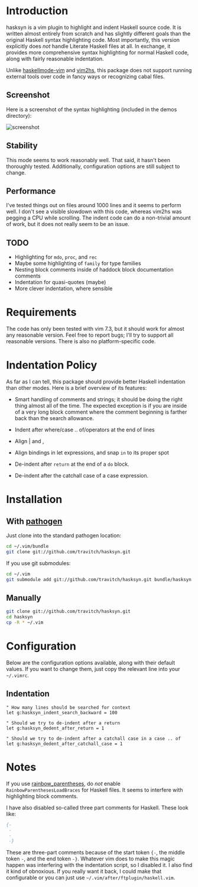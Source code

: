 # Introduction

hasksyn is a vim plugin to highlight and indent Haskell source code.  It is
written almost entirely from scratch and has slightly different goals than the
original Haskell syntax highlighting code.  Most importantly, this version 
explicitly does _not_ handle Literate Haskell files at all.  In exchange, it
provides more comprehensive syntax highlighting for normal Haskell code, along
with fairly reasonable indentation.

Unlike [haskellmode-vim](http://projects.haskell.org/haskellmode-vim/) and
[vim2hs](https://github.com/dag/vim2hs), this package does not support running
external tools over code in fancy ways or recognizing cabal files.

## Screenshot

Here is a screenshot of the syntax highlighting (included in the demos
directory):

![screenshot](https://raw.github.com/travitch/hasksyn/master/demos/test1.png "Sample screenshot")

## Stability

This mode seems to work reasonably well.  That said, it hasn't been thoroughly
tested.  Additionally, configuration options are still subject to change.

## Performance

I've tested things out on files around 1000 lines and it seems to perform well.
I don't see a visible slowdown with this code, whereas vim2hs was pegging a CPU
while scrolling.  The indent code can do a non-trivial amount of work, but it
does not really seem to be an issue.

## TODO

 * Highlighting for `mdo`, `proc`, and `rec`
 * Maybe some highlighting of `family` for type families
 * Nesting block comments inside of haddock block documentation comments
 * Indentation for quasi-quotes (maybe)
 * More clever indentation, where sensible

# Requirements

The code has only been tested with vim 7.3, but it should work for almost any
reasonable version.  Feel free to report bugs; I'll try to support all
reasonable versions.  There is also no platform-specific code.

# Indentation Policy

As far as I can tell, this package should provide better Haskell indentation
than other modes.  Here is a brief overview of its features:

 * Smart handling of comments and strings; it should be doing the right thing
   almost all of the time.  The expected exception is if you are inside of a 
   very long block comment where the comment beginning is farther back than
   the search allowance.

 * Indent after where/case .. of/operators at the end of lines

 * Align | and ,

 * Align bindings in let expressions, and snap `in` to its proper spot

 * De-indent after `return` at the end of a `do` block.

 * De-indent after the catchall case of a case expression.

# Installation

## With [pathogen](https://github.com/tpope/vim-pathogen)

Just clone into the standard pathogen location:

```bash
cd ~/.vim/bundle
git clone git://github.com/travitch/hasksyn.git
```

If you use git submodules:

```bash
cd ~/.vim
git submodule add git://github.com/travitch/hasksyn.git bundle/hasksyn
```

## Manually

```bash
git clone git://github.com/travitch/hasksyn.git
cd hasksyn
cp -R * ~/.vim
```

# Configuration

Below are the configuration options available, along with their default values.
If you want to change them, just copy the relevant line into your `~/.vimrc`.

## Indentation

```
" How many lines should be searched for context
let g:hasksyn_indent_search_backward = 100

" Should we try to de-indent after a return
let g:hasksyn_dedent_after_return = 1

" Should we try to de-indent after a catchall case in a case .. of
let g:hasksyn_dedent_after_catchall_case = 1
```

# Notes

If you use [rainbow_parentheses](https://github.com/kien/rainbow_parentheses.vim),
do *not* enable `RainbowParenthesesLoadBraces` for Haskell files.  It seems to
interfere with highlighting block comments.

I have also disabled so-called three part comments for Haskell.  These
look like:

```haskell
{-
 -
 -
 -}
```

These are three-part comments because of the start token `{-`, the middle token
`-`, and the end token `-}`.  Whatever vim does to make this magic happen was
interfering with the indentation script, so I disabled it.  I also find it kind
of obnoxious.  If you really want it back, I could make that configurable or
you can just use `~/.vim/after/ftplugin/haskell.vim`.

